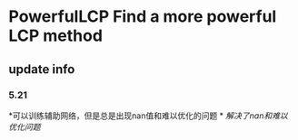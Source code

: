 # PowerfulLCP Find a more powerful LCP method
## update info
### 5.21
*可以训练辅助网络，但是总是出现nan值和难以优化的问题 *
*解决了nan和难以优化问题*

